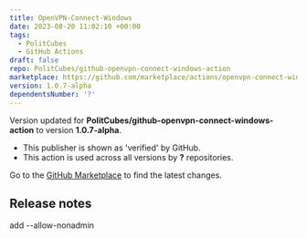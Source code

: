 ```yaml
---
title: OpenVPN-Connect-Windows
date: 2023-08-20 11:02:10 +00:00
tags:
  - PolitCubes
  - GitHub Actions
draft: false
repo: PolitCubes/github-openvpn-connect-windows-action
marketplace: https://github.com/marketplace/actions/openvpn-connect-windows
version: 1.0.7-alpha
dependentsNumber: '?'
---
```



Version updated for **PolitCubes/github-openvpn-connect-windows-action** to version **1.0.7-alpha**.
- This publisher is shown as 'verified' by GitHub.
- This action is used across all versions by **?** repositories.

Go to the [GitHub Marketplace](https://github.com/marketplace/actions/openvpn-connect-windows) to find the latest changes.

## Release notes

add --allow-nonadmin
